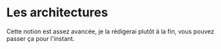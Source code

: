 # Les architectures

Cette notion est assez avancée, je la rédigerai plutôt à la fin, vous pouvez passer ça pour l'instant.
